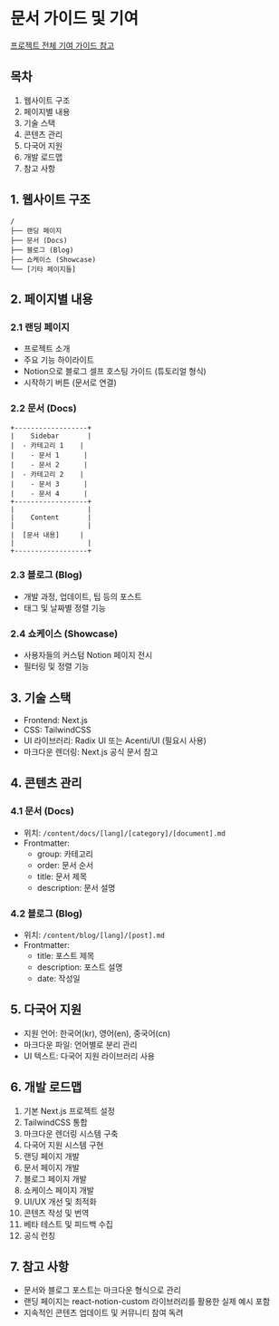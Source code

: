 # 문서 가이드 및 기여

[프로젝트 전체 기여 가이드 참고](../../CONTRIBUTING-KR.md)

## 목차

1. 웹사이트 구조
2. 페이지별 내용
3. 기술 스택
4. 콘텐츠 관리
5. 다국어 지원
6. 개발 로드맵
7. 참고 사항

## 1. 웹사이트 구조

```
/
├── 랜딩 페이지
├── 문서 (Docs)
├── 블로그 (Blog)
├── 쇼케이스 (Showcase)
└── [기타 페이지들]
```

## 2. 페이지별 내용

### 2.1 랜딩 페이지

- 프로젝트 소개
- 주요 기능 하이라이트
- Notion으로 블로그 셀프 호스팅 가이드 (튜토리얼 형식)
- 시작하기 버튼 (문서로 연결)

### 2.2 문서 (Docs)

```
+------------------+
|    Sidebar       |
|  - 카테고리 1    |
|    - 문서 1      |
|    - 문서 2      |
|  - 카테고리 2    |
|    - 문서 3      |
|    - 문서 4      |
+------------------+
|                  |
|    Content       |
|                  |
|  [문서 내용]     |
|                  |
+------------------+
```

### 2.3 블로그 (Blog)

- 개발 과정, 업데이트, 팁 등의 포스트
- 태그 및 날짜별 정렬 기능

### 2.4 쇼케이스 (Showcase)

- 사용자들의 커스텀 Notion 페이지 전시
- 필터링 및 정렬 기능

## 3. 기술 스택

- Frontend: Next.js
- CSS: TailwindCSS
- UI 라이브러리: Radix UI 또는 Acenti/UI (필요시 사용)
- 마크다운 렌더링: Next.js 공식 문서 참고

## 4. 콘텐츠 관리

### 4.1 문서 (Docs)

- 위치: `/content/docs/[lang]/[category]/[document].md`
- Frontmatter:
  - group: 카테고리
  - order: 문서 순서
  - title: 문서 제목
  - description: 문서 설명

### 4.2 블로그 (Blog)

- 위치: `/content/blog/[lang]/[post].md`
- Frontmatter:
  - title: 포스트 제목
  - description: 포스트 설명
  - date: 작성일

## 5. 다국어 지원

- 지원 언어: 한국어(kr), 영어(en), 중국어(cn)
- 마크다운 파일: 언어별로 분리 관리
- UI 텍스트: 다국어 지원 라이브러리 사용

## 6. 개발 로드맵

1. 기본 Next.js 프로젝트 설정
2. TailwindCSS 통합
3. 마크다운 렌더링 시스템 구축
4. 다국어 지원 시스템 구현
5. 랜딩 페이지 개발
6. 문서 페이지 개발
7. 블로그 페이지 개발
8. 쇼케이스 페이지 개발
9. UI/UX 개선 및 최적화
10. 콘텐츠 작성 및 번역
11. 베타 테스트 및 피드백 수집
12. 공식 런칭

## 7. 참고 사항

- 문서와 블로그 포스트는 마크다운 형식으로 관리
- 랜딩 페이지는 react-notion-custom 라이브러리를 활용한 실제 예시 포함
- 지속적인 콘텐츠 업데이트 및 커뮤니티 참여 독려
